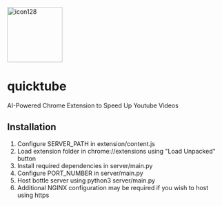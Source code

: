 <img width="128" height="128" alt="icon128" src="https://github.com/user-attachments/assets/3aae7448-8153-4057-8cec-9d51b67de0f3" />

# quicktube
 AI-Powered Chrome Extension to Speed Up Youtube Videos

## Installation

1. Configure SERVER_PATH in extension/content.js
2. Load extension folder in chrome://extensions using "Load Unpacked" button
3. Install required dependencies in server/main.py
4. Configure PORT_NUMBER in server/main.py
5. Host bottle server using python3 server/main.py
6. Additional NGINX configuration may be required if you wish to host using https
